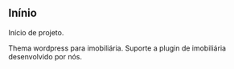 
Inínio
------

Início de projeto.

Thema wordpress para imobiliária.
Suporte a plugin de imobiliária desenvolvido por nós.
